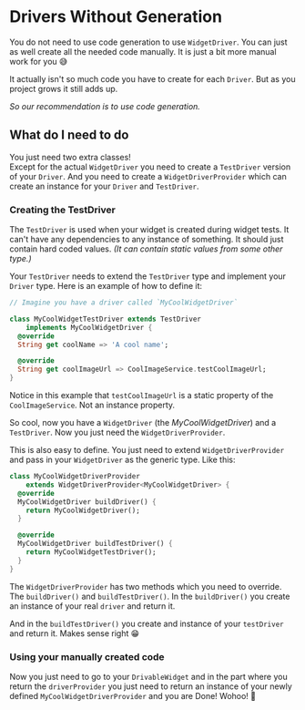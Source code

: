 # Drivers Without Generation

You do not need to use code generation to use `WidgetDriver`. You can just as well create all
the needed code manually. It is just a bit more manual work for you 😅

It actually isn't so much code you have to create for each `Driver`. But as you project grows it still adds up.

*So our recommendation is to use code generation.*

## What do I need to do

You just need two extra classes!  
Except for the actual `WidgetDriver` you need to create a `TestDriver` version of your `Driver`. 
And you need to create a `WidgetDriverProvider` which can create an instance for your `Driver` and `TestDriver`.

### Creating the TestDriver

The `TestDriver` is used when your widget is created during widget tests. It can't have any dependencies to any instance of something. It should just contain hard coded values. *(It can contain static values from some other type.)*

Your `TestDriver` needs to extend the `TestDriver` type and implement your `Driver` type. Here is an example of how to define it:

```dart
// Imagine you have a driver called `MyCoolWidgetDriver`

class MyCoolWidgetTestDriver extends TestDriver
    implements MyCoolWidgetDriver {
  @override
  String get coolName => 'A cool name';

  @override
  String get coolImageUrl => CoolImageService.testCoolImageUrl;
}
```

Notice in this example that `testCoolImageUrl` is a static property of the `CoolImageService`. Not an instance property.

So cool, now you have a `WidgetDriver` (the *MyCoolWidgetDriver*) and a `TestDriver`. Now you just need the `WidgetDriverProvider`.

This is also easy to define. You just need to extend `WidgetDriverProvider` and pass in your `WidgetDriver` as the generic type. Like this:

```dart
class MyCoolWidgetDriverProvider
    extends WidgetDriverProvider<MyCoolWidgetDriver> {
  @override
  MyCoolWidgetDriver buildDriver() {
    return MyCoolWidgetDriver();
  }

  @override
  MyCoolWidgetDriver buildTestDriver() {
    return MyCoolWidgetTestDriver();
  }
}
```

The `WidgetDriverProvider` has two methods which you need to override. The `buildDriver()` and `buildTestDriver()`. In the `buildDriver()` you create an instance of your real `driver` and return it.

And in the `buildTestDriver()` you create and instance of your `testDriver` and return it. Makes sense right 😁

### Using your manually created code

Now you just need to go to your `DrivableWidget` and in the part where you return the `driverProvider` you just need to return an instance of your newly defined `MyCoolWidgetDriverProvider` and you are Done! Wohoo! 🥳
